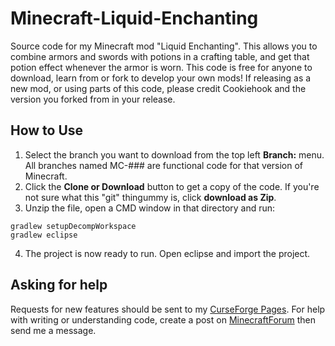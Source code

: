 # Minecraft-Liquid-Enchanting
Source code for my Minecraft mod "Liquid Enchanting". This allows you to combine armors and swords with potions in a crafting table, and get that potion effect whenever the armor is worn.
This code is free for anyone to download, learn from or fork to develop your own mods! If releasing as a new mod, or using parts of this code, please credit Cookiehook and the version you forked from in your release.

## How to Use
1. Select the branch you want to download from the top left **Branch:** menu. All branches named MC-### are functional code for that version of Minecraft.
2. Click the **Clone or Download** button to get a copy of the code. If you're not sure what this "git" thingummy is, click **download as Zip**.
3. Unzip the file, open a CMD window in that directory and run:
```
gradlew setupDecompWorkspace
gradlew eclipse
```
4. The project is now ready to run. Open eclipse and import the project.

## Asking for help
Requests for new features should be sent to my [CurseForge Pages](https://minecraft.curseforge.com/projects/liquid-enchanting).
For help with writing or understanding code, create a post on [MinecraftForum](https://www.minecraftforum.net/forums/mapping-and-modding-java-edition/minecraft-mods/modification-development) then send me a message.
